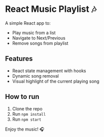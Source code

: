 # React Music Playlist 🎶

A simple React app to:
- Play music from a list
- Navigate to Next/Previous
- Remove songs from playlist

## Features

- React state management with hooks
- Dynamic song removal
- Visual highlight of the current playing song

## How to run

1. Clone the repo
2. Run `npm install`
3. Run `npm start`

Enjoy the music! 🎧
